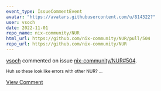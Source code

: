 ```yaml
---
event_type: IssueCommentEvent
avatar: "https://avatars.githubusercontent.com/u/814322?"
user: vsoch
date: 2022-11-01
repo_name: nix-community/NUR
html_url: https://github.com/nix-community/NUR/pull/504
repo_url: https://github.com/nix-community/NUR
---
```


<a href='https://github.com/vsoch' target='_blank'>vsoch</a> commented on issue <a href='https://github.com/nix-community/NUR/pull/504' target='_blank'>nix-community/NUR#504</a>.

<small>Huh so these look like errors with other NUR? ...</small>

<a href='https://github.com/nix-community/NUR/pull/504' target='_blank'>View Comment</a>